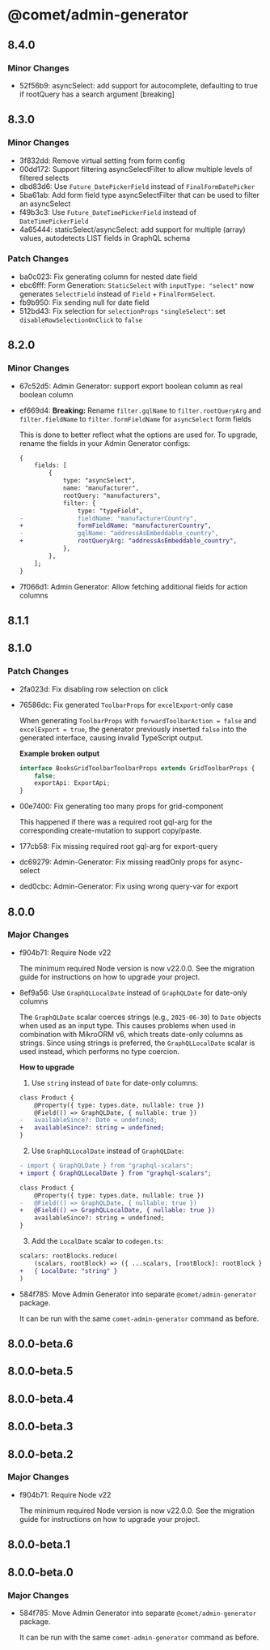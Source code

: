 # @comet/admin-generator

## 8.4.0

### Minor Changes

- 52f56b9: asyncSelect: add support for autocomplete, defaulting to true if rootQuery has a search argument [breaking]

## 8.3.0

### Minor Changes

- 3f832dd: Remove virtual setting from form config
- 00dd172: Support filtering asyncSelectFilter to allow multiple levels of filtered selects
- dbd83d6: Use `Future_DatePickerField` instead of `FinalFormDatePicker`
- 5ba61ab: Add form field type asyncSelectFilter that can be used to filter an asyncSelect
- f49b3c3: Use `Future_DateTimePickerField` instead of `DateTimePickerField`
- 4a65444: staticSelect/asyncSelect: add support for multiple (array) values, autodetects LIST fields in GraphQL schema

### Patch Changes

- ba0c023: Fix generating column for nested date field
- ebc6fff: Form Generation: `StaticSelect` with `inputType: "select"` now generates `SelectField` instead of `Field` + `FinalFormSelect`.
- fb9b950: Fix sending null for date field
- 512bd43: Fix selection for `selectionProps` `"singleSelect"`: set `disableRowSelectionOnClick` to `false`

## 8.2.0

### Minor Changes

- 67c52d5: Admin Generator: support export boolean column as real boolean column
- ef669d4: **Breaking:** Rename `filter.gqlName` to `filter.rootQueryArg` and `filter.fieldName` to `filter.formFieldName` for `asyncSelect` form fields

    This is done to better reflect what the options are used for.
    To upgrade, rename the fields in your Admin Generator configs:

    ```diff
    {
        fields: [
            {
                type: "asyncSelect",
                name: "manufacturer",
                rootQuery: "manufacturers",
                filter: {
                    type: "typeField",
    -               fieldName: "manufacturerCountry",
    +               formFieldName: "manufacturerCountry",
    -               gqlName: "addressAsEmbeddable_country",
    +               rootQueryArg: "addressAsEmbeddable_country",
                },
            },
        ];
    }
    ```

- 7f066d1: Admin Generator: Allow fetching additional fields for action columns

## 8.1.1

## 8.1.0

### Patch Changes

- 2fa023d: Fix disabling row selection on click
- 76586dc: Fix generated `ToolbarProps` for `excelExport`-only case

    When generating `ToolbarProps` with `forwardToolbarAction = false` and `excelExport = true`, the generator previously inserted `false` into the generated interface, causing invalid TypeScript output.

    **Example broken output**

    ```ts
    interface BooksGridToolbarToolbarProps extends GridToolbarProps {
        false;
        exportApi: ExportApi;
    }
    ```

- 00e7400: Fix generating too many props for grid-component

    This happened if there was a required root gql-arg for the corresponding create-mutation to support copy/paste.

- 177cb58: Fix missing required root gql-arg for export-query
- dc69279: Admin-Generator: Fix missing readOnly props for async-select
- ded0cbc: Admin-Generator: Fix using wrong query-var for export

## 8.0.0

### Major Changes

- f904b71: Require Node v22

    The minimum required Node version is now v22.0.0.
    See the migration guide for instructions on how to upgrade your project.

- 8ef9a56: Use `GraphQLLocalDate` instead of `GraphQLDate` for date-only columns

    The `GraphQLDate` scalar coerces strings (e.g., `2025-06-30`) to `Date` objects when used as an input type.
    This causes problems when used in combination with MikroORM v6, which treats date-only columns as strings.
    Since using strings is preferred, the `GraphQLLocalDate` scalar is used instead, which performs no type coercion.

    **How to upgrade**
    1. Use `string` instead of `Date` for date-only columns:

    ```diff
    class Product {
        @Property({ type: types.date, nullable: true })
        @Field(() => GraphQLDate, { nullable: true })
    -   availableSince?: Date = undefined;
    +   availableSince?: string = undefined;
    }
    ```

    2. Use `GraphQLLocalDate` instead of `GraphQLDate`:

    ```diff
    - import { GraphQLDate } from "graphql-scalars";
    + import { GraphQLLocalDate } from "graphql-scalars";

    class Product {
        @Property({ type: types.date, nullable: true })
    -   @Field(() => GraphQLDate, { nullable: true })
    +   @Field(() => GraphQLLocalDate, { nullable: true })
        availableSince?: string = undefined;
    }
    ```

    3. Add the `LocalDate` scalar to `codegen.ts`:

    ```diff
    scalars: rootBlocks.reduce(
        (scalars, rootBlock) => ({ ...scalars, [rootBlock]: rootBlock }),
    +   { LocalDate: "string" }
    )
    ```

- 584f785: Move Admin Generator into separate `@comet/admin-generator` package.

    It can be run with the same `comet-admin-generator` command as before.

## 8.0.0-beta.6

## 8.0.0-beta.5

## 8.0.0-beta.4

## 8.0.0-beta.3

## 8.0.0-beta.2

### Major Changes

- f904b71: Require Node v22

    The minimum required Node version is now v22.0.0.
    See the migration guide for instructions on how to upgrade your project.

## 8.0.0-beta.1

## 8.0.0-beta.0

### Major Changes

- 584f785: Move Admin Generator into separate `@comet/admin-generator` package.

    It can be run with the same `comet-admin-generator` command as before.
